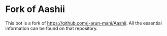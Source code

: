 # Fork of Aashii
This bot is a fork of https://github.com/j-arun-mani/Aashii. All the essential information can be found on that repository.

